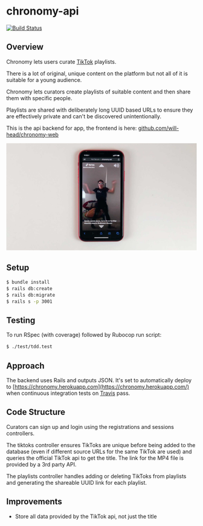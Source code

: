 # chronomy-api

[![Build Status](https://travis-ci.com/will-head/chronomy-api.svg?branch=master)](https://travis-ci.com/will-head/chronomy-api)

## Overview

Chronomy lets users curate [TikTok](https://www.tiktok.com/) playlists.

There is a lot of original, unique content on the platform but not all of it is suitable for a young audience.

Chronomy lets curators create playlists of suitable content and then share them with specific people.

Playlists are shared with deliberately long UUID based URLs to ensure they are effectively private and can't be discovered unintentionally.

This is the api backend for app, the frontend is here:
[github.com/will-head/chronomy-web](https://github.com/will-head/chronomy-web)

![Chronomy Player on a phone](./images/chronomy-04.jpg "Chronomy Player on a phone")

## Setup

```bash
$ bundle install
$ rails db:create
$ rails db:migrate
$ rails s -p 3001
```

## Testing

To run RSpec (with coverage) followed by Rubocop run script:  

```bash
$ ./test/tdd.test
```

## Approach

The backend uses Rails and outputs JSON. It's set to automatically deploy to [https://chronomy.herokuapp.com](https://chronomy.herokuapp.com/) when continuous integration tests on [Travis](https://travis-ci.com/) pass.

## Code Structure

Curators can sign up and login using the registrations and sessions controllers.

The tiktoks controller ensures TikToks are unique before being added to the database (even if different source URLs for the same TikTok are used) and queries the official TikTok api to get the title. The link for the MP4 file is provided by a 3rd party API.

The playlists controller handles adding or deleting TikToks from playlists and generating the shareable UUID link for each playlist.

## Improvements

* Store all data provided by the TikTok api, not just the title
